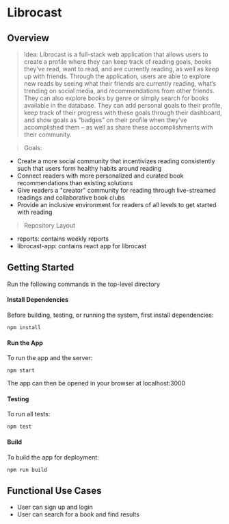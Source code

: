 # Librocast

## Overview
> Idea: 
Librocast is a full-stack web application that allows users to create a profile where they can keep track of reading goals, books they’ve read, want to read, and are currently reading, as well as keep up with friends. Through the application, users are able to explore new reads by seeing what their friends are currently reading, what’s trending on social media, and recommendations from other friends. They can also explore books by genre or simply search for books available in the database. They can add personal goals to their profile, keep track of their progress with these goals through their dashboard, and show goals as “badges” on their profile when they’ve accomplished them – as well as share these accomplishments with their community.


> Goals:
- Create a more social community that incentivizes reading consistently such that users form healthy habits around reading
- Connect readers with more personalized and curated book recommendations than existing solutions
- Give readers a "creator" community for reading through live-streamed readings and collaborative book clubs
- Provide an inclusive environment for readers of all levels to get started with reading

> Repository Layout
- reports: contains weekly reports
- librocast-app: contains react app for librocast

## Getting Started
Run the following commands in the top-level directory
#### Install Dependencies
Before building, testing, or running the system, first install dependencies:
```
npm install
```

#### Run the App
To run the app and the server:
```
npm start
```
The app can then be opened in your browser at localhost:3000

#### Testing
To run all tests:
```
npm test
```
#### Build
To build the app for deployment:
```
npm run build
```

## Functional Use Cases
* User can sign up and login
* User can search for a book and find results

